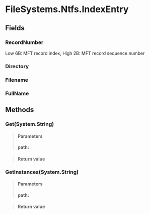 ﻿


# FileSystems.Ntfs.IndexEntry

## Fields

### RecordNumber
Low 6B: MFT record index, High 2B: MFT record sequence number
### Directory

### Filename

### FullName

## Methods


### Get(System.String)

> #### Parameters
> **path:** 

> #### Return value
> 

### GetInstances(System.String)

> #### Parameters
> **path:** 

> #### Return value
> 